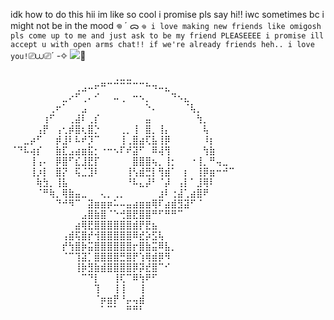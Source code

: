 idk how to do this
hii im like so cool i promise pls say hi!!
iwc sometimes bc i might not be in the mood 𖦹 ´ ᯅ ` 𖦹
i love making new friends like omigosh pls come up to me and just ask to be my friend PLEASEEEE i promise ill accept u with open arms chat!!
if we're already friends heh.. i love you! `⎚⩊⎚´ -✧
![](https://komarev.com/ghpvc/?username=rainybows&label=my+crayola+crayons&color=brightgreen)🌈


⠀⠀⠀⠀⠀⠀⠀⠀⠀⠀⠀⠀⠀⠀⠀⠀⢀⣀⣀⠀⠀⠀⠀⠀⠀⠀⠀⠀⠀⠀⠀⠀⠀⠀⠀
⠀⠀⠀⠀⠀⠀⠀⠀⠀⠀⢀⣠⠤⠖⠛⠉⠉⠉⠉⠉⠉⠓⠲⠤⣄⠀⠀⠀⠀⠀⠀⠀⠀⠀⠀
⠀⠀⠀⠀⠀⠀⠀⠀⣀⠔⠋⢀⠄⠊⠀⠀⠤⢀⠀⠒⠢⡀⠀⠀⠀⠙⠢⣄⠀⠀⠀⠀⠀⠀⠀
⠀⠀⠀⠀⠀⠀⢀⠖⠁⠀⠀⣠⠀⠀⠀⠀⠀⠀⠀⠀⠀⠑⠄⠀⠀⠀⠀⠈⢧⡀⠀⠀⠀⠀⠀
⠀⠀⠀⠀⠀⢰⠋⠀⠀⢀⣼⠇⢀⡎⠀⠀⠀⠀⠀⠀⠀⣤⠀⠀⠀⠀⠀⠀⠀⢳⡀⠀⠀⠀⠀
⠀⠀⠀⠀⢠⡟⠀⢠⢂⡾⣿⢆⣿⡑⠀⠀⠀⢀⡀⢸⠀⣿⡀⢸⡄⠀⠀⠀⠀⠀⢧⠀⠀⠀⠀
⠀⠀⣀⡴⠋⠀⠀⡾⣸⠇⠧⠞⡹⠉⠀⠀⠀⢸⢀⣿⣴⢏⣧⢸⡿⠀⠀⠀⠀⠀⠸⡆⠀⠀⠀
⠈⠙⠧⢴⡎⠀⠀⣷⣏⣠⣴⣶⣯⡂⠐⠒⠢⠏⠞⣽⠋⠀⠿⢼⢻⠀⠀⠀⠀⠀⢳⣷⠀⠀⠀
⠀⠀⠀⢸⢠⠄⠀⡿⣿⠋⣎⣸⣟⡏⠀⠀⠀⠀⠀⣿⣿⣿⢦⡀⢸⡂⠀⠀⠐⢸⡀⠛⢤⣀⠀
⠀⠀⠀⢸⡰⡇⠀⣿⡝⠀⢯⣈⣹⠇⠀⠀⠀⠀⢸⢣⣾⣛⡇⢻⣾⠁⠀⡆⠀⢸⡿⣶⠒⠚⠉
⠀⠀⠀⠀⢷⣳⡀⢸⣧⠀⠀⠀⠀⠀⠀⠀⠀⠀⠘⠧⣄⡼⠃⠈⡼⠀⢠⡇⠁⣸⢿⠇⠀⠀⠀
⠀⠀⠀⠀⠈⠛⢷⡀⢿⣷⣤⣀⠀⠀⢄⡀⢀⡀⠀⠀⠀⠀⠀⣰⠇⢐⣼⢁⣴⣿⠟⠀⠀⠀⠀
⠀⠀⠀⠀⠀⠀⠀⠙⠚⠻⠉⠀⣽⣶⣶⡶⠥⠤⣤⣴⣶⣶⢿⠏⣴⣾⣻⣽⠋⠈⠀⠀⠀⠀⠀
⠀⠀⠀⠀⠀⠀⠀⠀⠀⠀⠀⣠⣿⣷⣿⠈⠑⢚⣿⣟⣿⣿⠛⠋⠛⠛⠉⠀⠀⠀⠀⠀⠀⠀⠀
⠀⠀⠀⠀⠀⠀⠀⠀⠀⠀⣴⢿⣟⣿⣿⣿⣿⣿⣿⣾⡟⣟⣦⠀⠀⠀⠀⠀⠀⠀⠀⠀⠀⠀⠀
⠀⠀⠀⠀⠀⠀⠀⠀⢠⣾⢯⣿⡞⢺⣿⣿⣿⣿⣿⠿⣞⡵⣫⢧⠀⠀⠀⠀⠀⠀⠀⠀⠀⠀⠀
⠀⠀⠀⠀⠀⠀⠀⠀⡞⢳⣿⡷⣭⣿⣿⣿⣿⣿⣿⡖⣿⣷⣭⠿⣧⡀⠀⠀⠀⠀⠀⠀⠀⠀⠀
⠀⠀⠀⠀⠀⠀⠀⠀⠈⠉⢹⣽⡁⣿⣿⣿⣿⣛⣿⡟⢱⢿⣾⡿⠻⠀⠀⠀⠀⠀⠀⠀⠀⠀⠀
⠀⠀⠀⠀⠀⠀⠀⠀⠀⠀⢸⡷⣻⣷⣾⣿⣿⣿⣿⡿⡽⣞⣿⠉⠊⠀⠀⠀⠀⠀⠀⠀⠀⠀⠀
⠀⠀⠀⠀⠀⠀⠀⠀⠀⠀⠀⠉⠙⡇⠀⠀⢸⢏⠉⠿⢳⠟⠋⠀⠀⠀⠀⠀⠀⠀⠀⠀⠀⠀⠀
⠀⠀⠀⠀⠀⠀⠀⠀⠀⠀⠀⠀⠀⢹⠀⠀⢸⢸⠀⠀⢸⠀⠀⠀⠀⠀⠀⠀⠀⠀⠀⠀⠀⠀⠀
⠀⠀⠀⠀⠀⠀⠀⠀⠀⠀⠀⠀⠀⠈⡶⣶⡟⠘⡤⢤⣾⠀⠀⠀⠀⠀⠀⠀⠀⠀⠀⠀⠀⠀⠀
⠀⠀⠀⠀⠀⠀⠀⠀⠀⠀⠀⠀⠀⠀⠁⠉⠁⠀⠛⠛⠃⠀⠀⠀⠀⠀⠀⠀⠀⠀⠀⠀⠀⠀⠀
